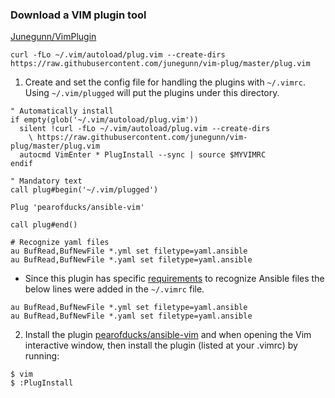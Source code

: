 ### Download a VIM plugin tool

[Junegunn/VimPlugin](https://github.com/junegunn/vim-plug)
~~~
curl -fLo ~/.vim/autoload/plug.vim --create-dirs https://raw.githubusercontent.com/junegunn/vim-plug/master/plug.vim
~~~

1. Create and set the config file for handling the plugins with `~/.vimrc`. Using `~/.vim/plugged` will put the plugins under this directory.
~~~
" Automatically install
if empty(glob('~/.vim/autoload/plug.vim'))
  silent !curl -fLo ~/.vim/autoload/plug.vim --create-dirs
    \ https://raw.githubusercontent.com/junegunn/vim-plug/master/plug.vim
  autocmd VimEnter * PlugInstall --sync | source $MYVIMRC
endif

" Mandatory text
call plug#begin('~/.vim/plugged')

Plug 'pearofducks/ansible-vim'

call plug#end()

# Recognize yaml files
au BufRead,BufNewFile *.yml set filetype=yaml.ansible
au BufRead,BufNewFile *.yaml set filetype=yaml.ansible
~~~

- Since this plugin has specific [requirements](https://github.com/pearofducks/ansible-vim#introduction) to recognize Ansible files the below lines were added in the `~/.vimrc` file.
~~~
au BufRead,BufNewFile *.yml set filetype=yaml.ansible
au BufRead,BufNewFile *.yaml set filetype=yaml.ansible
~~~

2. Install the plugin [pearofducks/ansible-vim](https://github.com/pearofducks/ansible-vim) and when opening the Vim interactive window, then install the plugin (listed at your .vimrc) by running:
~~~
$ vim
$ :PlugInstall
~~~
